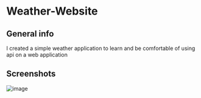 # Weather-Website

## General info
I created a simple weather application to learn and be comfortable of using api on a web application 

## Screenshots
![image](https://user-images.githubusercontent.com/72460902/116352128-492fea80-a827-11eb-9474-125f4a69fad1.png)
